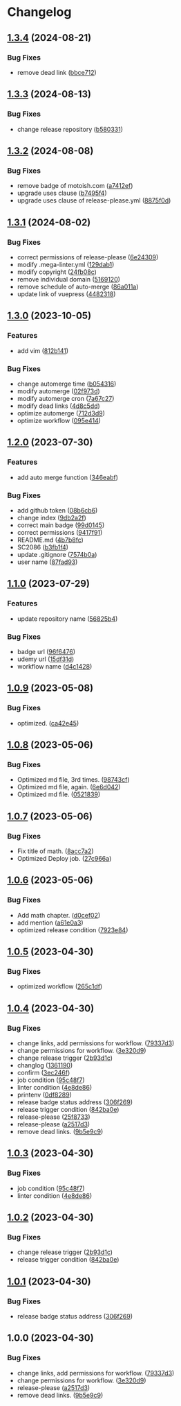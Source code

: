 # Changelog

## [1.3.4](https://github.com/motoish/jb-notes/compare/v1.3.3...v1.3.4) (2024-08-21)


### Bug Fixes

* remove dead link ([bbce712](https://github.com/motoish/jb-notes/commit/bbce71299f6d61e190bd81ac3f1b2de44c26d04c))

## [1.3.3](https://github.com/motoish/jb-notes/compare/v1.3.2...v1.3.3) (2024-08-13)


### Bug Fixes

* change release repository ([b580331](https://github.com/motoish/jb-notes/commit/b580331fb666ea2de3d3202ec723e5e3a3e5dfda))

## [1.3.2](https://github.com/motoish/jb-notes/compare/v1.3.1...v1.3.2) (2024-08-08)


### Bug Fixes

* remove badge of motoish.com ([a7412ef](https://github.com/motoish/jb-notes/commit/a7412efc9d5bce1dde6a57affff7ea9e93340f0d))
* upgrade uses clause ([b7495f4](https://github.com/motoish/jb-notes/commit/b7495f44a49aebaf3d98f2dd2b552bb46d20b32a))
* upgrade uses clause of release-please.yml ([8875f0d](https://github.com/motoish/jb-notes/commit/8875f0d579515615b3f710bd0d5a46007a05798d))

## [1.3.1](https://github.com/motoish/jb-notes/compare/v1.3.0...v1.3.1) (2024-08-02)


### Bug Fixes

* correct permissions of release-please ([6e24309](https://github.com/motoish/jb-notes/commit/6e24309951cc706f8428a074aab25483885da3b8))
* modify .mega-linter.yml ([129dab1](https://github.com/motoish/jb-notes/commit/129dab10d03540509cb89d64f51dd8b44ffa02ba))
* modify copyright ([24fb08c](https://github.com/motoish/jb-notes/commit/24fb08c6f387a216c9d3943782ff57117cc77b9a))
* remove individual domain ([5169120](https://github.com/motoish/jb-notes/commit/5169120641a16bd724ad8fca38216325783fcdd2))
* remove schedule of auto-merge ([86a011a](https://github.com/motoish/jb-notes/commit/86a011ac7bd02e2e35f24c35abe90ba5f2176f9a))
* update link of vuepress ([4482318](https://github.com/motoish/jb-notes/commit/44823182374fd46421709dc32aff70a700c1339f))

## [1.3.0](https://github.com/motoish/jb-notes/compare/v1.2.0...v1.3.0) (2023-10-05)


### Features

* add vim ([812b141](https://github.com/motoish/jb-notes/commit/812b14199fadd7b5484dc99a8fb8c5f8de16b2ca))


### Bug Fixes

* change automerge time ([b054316](https://github.com/motoish/jb-notes/commit/b0543160a897723a5299dd16bc33b06f9c73e0c5))
* modify automerge ([02f973d](https://github.com/motoish/jb-notes/commit/02f973d374ad1ef463340d53533042154e9c681b))
* modify automerge cron ([7a67c27](https://github.com/motoish/jb-notes/commit/7a67c271a8087c62838e23379ff1278af9fdbdd3))
* modify dead links ([4d8c5dd](https://github.com/motoish/jb-notes/commit/4d8c5ddcb90bf6503c78a7acff934addc00b4a4f))
* optimize automerge ([712d3d9](https://github.com/motoish/jb-notes/commit/712d3d9a650ca1ff39bc5ed3b6eb681872c49994))
* optimize workflow ([095e414](https://github.com/motoish/jb-notes/commit/095e41428d404c9b61dc5e65341caf1dca1bb174))

## [1.2.0](https://github.com/motoish/jb-notes/compare/v1.1.0...v1.2.0) (2023-07-30)


### Features

* add auto merge function ([346eabf](https://github.com/motoish/jb-notes/commit/346eabfa807de4189a6aaaafa65370597c461c72))


### Bug Fixes

* add github token ([08b6cb6](https://github.com/motoish/jb-notes/commit/08b6cb6aa8c625f270b88570f1e3a8ec10b574a6))
* change index ([9db2a2f](https://github.com/motoish/jb-notes/commit/9db2a2f9d4fd8225a51422710e183d19fd7dec4e))
* correct main badge ([99d0145](https://github.com/motoish/jb-notes/commit/99d0145eb1feafb50fe831c7cae10bcf4ef1a154))
* correct permissions ([9417f91](https://github.com/motoish/jb-notes/commit/9417f911e5e1be81d4b14314faa08216cba8c0ad))
* README.md ([4b7b8fc](https://github.com/motoish/jb-notes/commit/4b7b8fc951c3971c1f5fed34079f6302f47cebe3))
* SC2086 ([b3fb1f4](https://github.com/motoish/jb-notes/commit/b3fb1f435ff8e825bf50bb1442fe0faee8e152d5))
* update .gitignore ([7574b0a](https://github.com/motoish/jb-notes/commit/7574b0a9a2ca0cb09419376d3dd709836b73f207))
* user name ([87fad93](https://github.com/motoish/jb-notes/commit/87fad93b2e008ef33749b12c4f6f02d0cb696e73))

## [1.1.0](https://github.com/motoish/jb-notes/compare/v1.0.9...v1.1.0) (2023-07-29)


### Features

* update repository name ([56825b4](https://github.com/motoish/jb-notes/commit/56825b48b360c2e1eed5cd0c19edbb950050722a))


### Bug Fixes

* badge url ([96f6476](https://github.com/motoish/jb-notes/commit/96f6476a644f07bf7cc0b40352dcde81cd13c01b))
* udemy url ([15df31d](https://github.com/motoish/jb-notes/commit/15df31d352a6b0838e3fe6973c8b58bd01916181))
* workflow name ([d4c1428](https://github.com/motoish/jb-notes/commit/d4c1428fd3e1e59e9f40dcd7e5e10caee34378dc))

## [1.0.9](https://github.com/motoish/jb-notes/compare/v1.0.8...v1.0.9) (2023-05-08)


### Bug Fixes

* optimized. ([ca42e45](https://github.com/motoish/jb-notes/commit/ca42e45e4215ef0db56174ad7780185d9bcb520a))

## [1.0.8](https://github.com/motoish/jb-notes/compare/v1.0.7...v1.0.8) (2023-05-06)


### Bug Fixes

* Optimized md file, 3rd times. ([98743cf](https://github.com/motoish/jb-notes/commit/98743cfcc3f64df593bb6292da0d2b7539a41932))
* Optimized md file, again. ([6e6d042](https://github.com/motoish/jb-notes/commit/6e6d0423a400a038896f4d3e8b630511ddf5e8cb))
* Optimized md file. ([0521839](https://github.com/motoish/jb-notes/commit/0521839c714d814e4ff43891ac00bedd48d33f0d))

## [1.0.7](https://github.com/motoish/jb-notes/compare/v1.0.6...v1.0.7) (2023-05-06)


### Bug Fixes

* Fix title of math. ([8acc7a2](https://github.com/motoish/jb-notes/commit/8acc7a2e669ab800791800edb5185bff44aaf689))
* Optimized Deploy job. ([27c966a](https://github.com/motoish/jb-notes/commit/27c966ad6612ac77f7689884403f384df6d577c0))

## [1.0.6](https://github.com/motoish/jb-notes/compare/v1.0.5...v1.0.6) (2023-05-06)


### Bug Fixes

* Add math chapter. ([d0cef02](https://github.com/motoish/jb-notes/commit/d0cef0232cb1f3da3cf038bbcb1502d7bea1b585))
* add mention ([a61e0a3](https://github.com/motoish/jb-notes/commit/a61e0a38964f9df7a1970f3fe4b86bd1b34cadea))
* optimized release condition ([7923e84](https://github.com/motoish/jb-notes/commit/7923e848bd7486c5e817c1b8dac10271da0a8140))

## [1.0.5](https://github.com/motoish/jb-notes/compare/v1.0.4...v1.0.5) (2023-04-30)


### Bug Fixes

* optimized workflow ([265c1df](https://github.com/motoish/jb-notes/commit/265c1df7a0aecbfdd565feb7b999bbd023d0c34b))

## [1.0.4](https://github.com/motoish/jb-notes/compare/v1.0.3...v1.0.4) (2023-04-30)


### Bug Fixes

* change links, add permissions for workflow. ([79337d3](https://github.com/motoish/jb-notes/commit/79337d3aa7a9ad050b1de71e67deab5f524de3b0))
* change permissions for workflow. ([3e320d9](https://github.com/motoish/jb-notes/commit/3e320d98d3f4f130f46e5f5aeb8c2e207459811b))
* change release trigger ([2b93d1c](https://github.com/motoish/jb-notes/commit/2b93d1cf917560986f092e42e849ca112fa0aa4b))
* changlog ([1361190](https://github.com/motoish/jb-notes/commit/136119075cd1b2f34b352f8fc17787dbb451bf0a))
* confirm ([3ec246f](https://github.com/motoish/jb-notes/commit/3ec246f543a1ad6cfe40e9e99705c40e194d3565))
* job condition ([95c48f7](https://github.com/motoish/jb-notes/commit/95c48f78e166b4b616956c4d4c69bd5a3f25c9c4))
* linter condition ([4e8de86](https://github.com/motoish/jb-notes/commit/4e8de866fe02ecf1f71a082f836451df82207e95))
* printenv ([0df8289](https://github.com/motoish/jb-notes/commit/0df8289df6428e8ef337a0b0930b6b7e02000ea6))
* release badge status address ([306f269](https://github.com/motoish/jb-notes/commit/306f269513162467f30ee30efadcd4ddd3e84166))
* release trigger condition ([842ba0e](https://github.com/motoish/jb-notes/commit/842ba0e27f7fa0fa298b02a33c19dcd596710c8c))
* release-please ([25f8733](https://github.com/motoish/jb-notes/commit/25f8733be252273578f43998bf38148ae870a8c1))
* release-please ([a2517d3](https://github.com/motoish/jb-notes/commit/a2517d3c28756529bea04b5cbca3ce5ebda06f99))
* remove dead links. ([9b5e9c9](https://github.com/motoish/jb-notes/commit/9b5e9c960f658f29b729cf9a1a7dc29dc3b44c5c))

## [1.0.3](https://github.com/motoish/jb-notes/compare/v1.0.2...v1.0.3) (2023-04-30)


### Bug Fixes

* job condition ([95c48f7](https://github.com/motoish/jb-notes/commit/95c48f78e166b4b616956c4d4c69bd5a3f25c9c4))
* linter condition ([4e8de86](https://github.com/motoish/jb-notes/commit/4e8de866fe02ecf1f71a082f836451df82207e95))

## [1.0.2](https://github.com/motoish/jb-notes/compare/v1.0.1...v1.0.2) (2023-04-30)


### Bug Fixes

* change release trigger ([2b93d1c](https://github.com/motoish/jb-notes/commit/2b93d1cf917560986f092e42e849ca112fa0aa4b))
* release trigger condition ([842ba0e](https://github.com/motoish/jb-notes/commit/842ba0e27f7fa0fa298b02a33c19dcd596710c8c))

## [1.0.1](https://github.com/motoish/jb-notes/compare/v1.0.0...v1.0.1) (2023-04-30)


### Bug Fixes

* release badge status address ([306f269](https://github.com/motoish/jb-notes/commit/306f269513162467f30ee30efadcd4ddd3e84166))

## 1.0.0 (2023-04-30)


### Bug Fixes

* change links, add permissions for workflow. ([79337d3](https://github.com/motoish/jb-notes/commit/79337d3aa7a9ad050b1de71e67deab5f524de3b0))
* change permissions for workflow. ([3e320d9](https://github.com/motoish/jb-notes/commit/3e320d98d3f4f130f46e5f5aeb8c2e207459811b))
* release-please ([a2517d3](https://github.com/motoish/jb-notes/commit/a2517d3c28756529bea04b5cbca3ce5ebda06f99))
* remove dead links. ([9b5e9c9](https://github.com/motoish/jb-notes/commit/9b5e9c960f658f29b729cf9a1a7dc29dc3b44c5c))
